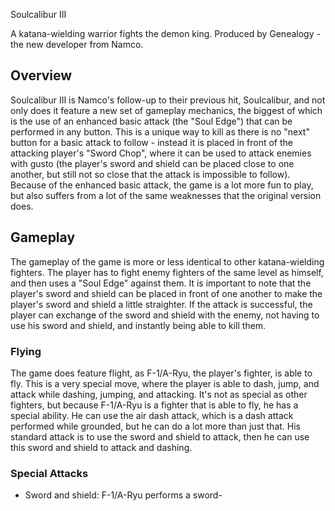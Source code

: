 Soulcalibur III

A katana-wielding warrior fights the demon king. Produced by Genealogy - the new developer from Namco.

## Overview

Soulcalibur III is Namco's follow-up to their previous hit, Soulcalibur, and not only does it feature a new set of gameplay mechanics, the biggest of which is the use of an enhanced basic attack (the "Soul Edge") that can be performed in any button. This is a unique way to kill as there is no "next" button for a basic attack to follow - instead it is placed in front of the attacking player's "Sword Chop", where it can be used to attack enemies with gusto (the player's sword and shield can be placed close to one another, but still not so close that the attack is impossible to follow). Because of the enhanced basic attack, the game is a lot more fun to play, but also suffers from a lot of the same weaknesses that the original version does.

## Gameplay

The gameplay of the game is more or less identical to other katana-wielding fighters. The player has to fight enemy fighters of the same level as himself, and then uses a "Soul Edge" against them. It is important to note that the player's sword and shield can be placed in front of one another to make the player's sword and shield a little straighter. If the attack is successful, the player can exchange of the sword and shield with the enemy, not having to use his sword and shield, and instantly being able to kill them.

### Flying

The game does feature flight, as F-1/A-Ryu, the player's fighter, is able to fly. This is a very special move, where the player is able to dash, jump, and attack while dashing, jumping, and attacking. It's not as special as other fighters, but because F-1/A-Ryu is a fighter that is able to fly, he has a special ability. He can use the air dash attack, which is a dash attack performed while grounded, but he can do a lot more than just that. His standard attack is to use the sword and shield to attack, then he can use this sword and shield to attack and dashing.

### Special Attacks

*   Sword and shield: F-1/A-Ryu performs a sword-